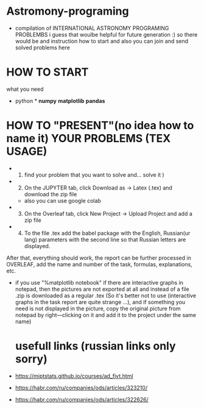 # Astromony-programing
* compilation of INTERNATIONAL ASTRONOMY PROGRAMING PROBLEMBS
 i guess that woulbe helpful for future generation :)
so there would be and instruction how to start and also you can join and send solved problems here
# HOW TO START
what you need 
* python * **numpy**
**matplotlib**
**pandas**
# HOW TO "PRESENT"(no idea how to name it) YOUR PROBLEMS (TEX USAGE)
* 1) find your problem that you want to solve and... solve it )
* 2) On the JUPYTER tab, click Download as -> Latex (.tex) and download the zip file
   * also you can use  google colab
* 3) On the Overleaf tab, click New Project -> Upload Project and add a zip file 
* 4) To the file .tex add the babel package with the English, Russian(ur lang) parameters with the second line so that Russian letters are displayed. 

After that, everything should work, the report can be further processed in OVERLEAF, add the name and number of the task, formulas, explanations, etc.
* if you use "%matplotlib notebook" if there are interactive graphs in notepad, then the pictures are not exported at all and instead of a file .zip is downloaded as a regular .tex (So it's better not to use (interactive graphs in the task report are quite strange ...), and if something you need is not displayed in the picture, copy the original picture from notepad by right—clicking on it and add it to the project under the same name)
  # usefull links (russian links only sorry)

 * https://miptstats.github.io/courses/ad_fivt.html
 * https://habr.com/ru/companies/ods/articles/323210/
 * https://habr.com/ru/companies/ods/articles/322626/
